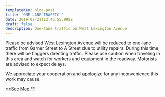 ```yaml
---
templateKey: blog-post
title: 'ONE-LANE TRAFFIC '
date: 2019-02-21T12:46:55.998Z
draft: false
description: One-lane traffic on West Lexington Avenue
---
```

Please be advised West Lexington Avenue will be reduced to one-lane traffic from Garner Street to A Street due to utility repairs.  During this time, there will be flaggers directing traffic.  Please use caution when traveling in this area and watch for workers and equipment in the roadway.  Motorists are advised to expect delays.  

We appreciate your cooperation and apologize for any inconvenience this work may cause.  

[**See Map
**](/map/?layer=Advisory&feature=2)
